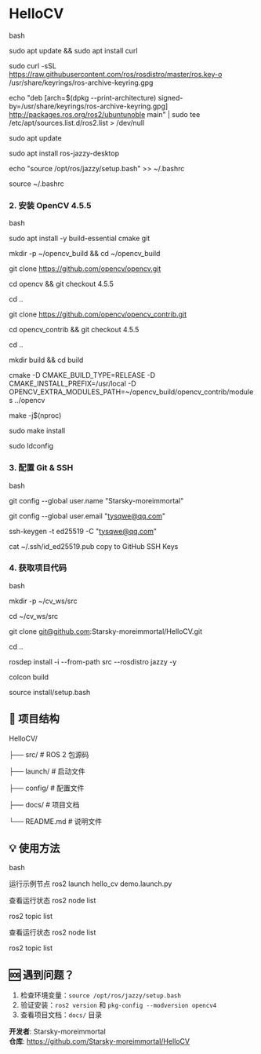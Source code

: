 # HelloCV
bash

sudo apt update && sudo apt install curl

sudo curl -sSL https://raw.githubusercontent.com/ros/rosdistro/master/ros.key-o /usr/share/keyrings/ros-archive-keyring.gpg

echo "deb [arch=$(dpkg --print-architecture) signed-by=/usr/share/keyrings/ros-archive-keyring.gpg] http://packages.ros.org/ros2/ubuntunoble main" | sudo tee /etc/apt/sources.list.d/ros2.list > /dev/null

sudo apt update

sudo apt install ros-jazzy-desktop

echo "source /opt/ros/jazzy/setup.bash" >> ~/.bashrc

source ~/.bashrc

### 2. 安装 OpenCV 4.5.5

bash

sudo apt install -y build-essential cmake git

mkdir -p ~/opencv_build && cd ~/opencv_build

git clone https://github.com/opencv/opencv.git

cd opencv && git checkout 4.5.5

cd ..

git clone https://github.com/opencv/opencv_contrib.git

cd opencv_contrib && git checkout 4.5.5

cd ..

mkdir build && cd build

cmake -D CMAKE_BUILD_TYPE=RELEASE -D CMAKE_INSTALL_PREFIX=/usr/local -D OPENCV_EXTRA_MODULES_PATH=~/opencv_build/opencv_contrib/modules ../opencv

make -j$(nproc)

sudo make install

sudo ldconfig

### 3. 配置 Git & SSH

bash

git config --global user.name "Starsky-moreimmortal"

git config --global user.email "tysqwe@qq.com"

ssh-keygen -t ed25519 -C "tysqwe@qq.com"

cat ~/.ssh/id_ed25519.pub copy to GitHub SSH Keys

### 4. 获取项目代码

bash

mkdir -p ~/cv_ws/src

cd ~/cv_ws/src

git clone git@github.com:Starsky-moreimmortal/HelloCV.git

cd ..

rosdep install -i --from-path src --rosdistro jazzy -y

colcon build

source install/setup.bash

## 📁 项目结构

HelloCV/

├── src/                 # ROS 2 包源码

├── launch/              # 启动文件

├── config/              # 配置文件

├── docs/                # 项目文档

└── README.md            # 说明文件

## 💡 使用方法

bash

运行示例节点
ros2 launch hello_cv demo.launch.py

查看运行状态
ros2 node list

ros2 topic list

查看运行状态
ros2 node list

ros2 topic list

## 🆘 遇到问题？
1. 检查环境变量：`source /opt/ros/jazzy/setup.bash`
2. 验证安装：`ros2 version` 和 `pkg-config --modversion opencv4`
3. 查看项目文档：`docs/` 目录

**开发者**: Starsky-moreimmortal  
**仓库**: https://github.com/Starsky-moreimmortal/HelloCV


